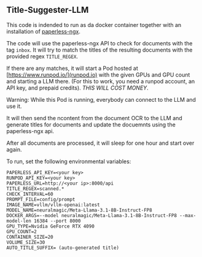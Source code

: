 ## Title-Suggester-LLM

This code is indended to run as da docker container together with an installation of [paperless-ngx](https://docs.paperless-ngx.com/). 

The code will use the paperless-ngx API to check for documents with the tag `inbox`. It will try to match the titles of the resulting documents with the provided regex `TITLE_REGEX`. 

If there are any matches, it will start a Pod hosted at [https://www.runpod.io/](runpod.io) with the given GPUs and GPU count and starting a LLM there. (For this to work, you need a runpod account, an API key, and prepaid credits). 
*THIS WILL COST MONEY*.

Warning: While this Pod is running, everybody can connect to the LLM and use it.

It will then send the ncontent from the document OCR to the LLM and generate titles for documents and update the docuemnts using the paperless-ngx api.

After all documents are processed, it will sleep for one hour and start over again.

To run, set the following environmental variables:

```
PAPERLESS_API_KEY=<your key>
RUNPOD_API_KEY=<your key>
PAPERLESS_URL=http://<your ip>:8000/api
TITLE_REGEX=scanned.*
CHECK_INTERVAL=60
PROMPT_FILE=config/prompt
IMAGE_NAME=vllm/vllm-openai:latest
MODEL_NAME=neuralmagic/Meta-Llama-3.1-8B-Instruct-FP8
DOCKER_ARGS=--model neuralmagic/Meta-Llama-3.1-8B-Instruct-FP8 --max-model-len 16384 --port 8000
GPU_TYPE=Nvidia GeForce RTX 4090
GPU_COUNT=2
CONTAINER_SIZE=20
VOLUME_SIZE=30
AUTO_TITLE_SUFFIX= (auto-generated title)
```
